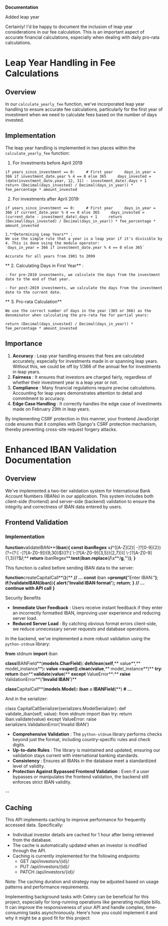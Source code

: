 **Documentation**

Added leap year

Certainly! I'd be happy to document the inclusion of leap year considerations in our fee calculation. This is an important aspect of accurate financial calculations, especially when dealing with daily pro-rata calculations.

# Leap Year Handling in Fee Calculations

## Overview

In our `calculate_yearly_fee` function, we've incorporated leap year handling to ensure accurate fee calculations, particularly for the first year of investment when we need to calculate fees based on the number of days invested.

## Implementation

The leap year handling is implemented in two places within the `calculate_yearly_fee` function:

1. For investments before April 2019

`if years_since_investment == 0:     # First year     days_in_year = 366 if investment_date.year % 4 == 0 else 365     days_invested = (date(investment_date.year, 12, 31) - investment_date).days + 1     return (Decimal(days_invested) / Decimal(days_in_year)) * fee_percentage * amount_invested`

2. For investments after April 2019:

`if years_since_investment == 0:     # First year     days_in_year = 366 if current_date.year % 4 == 0 else 365     days_invested = (current_date - investment_date).days + 1     return (Decimal(days_invested) / Decimal(days_in_year)) * fee_percentage * amount_invested`

    1.**Determining Leap Years** :
	We use the simple rule that a year is a leap year if it's divisible by 4. This is done using the modulo operator:
	`days_in_year = 366 if investment_date.year % 4 == 0 else 365`

    Accurate for all years from 1901 to 2099

**
    2. Calculating Days in First Year** :

    - For pre-2019 investments, we calculate the days from the investment date to the end of that year.

    - For post-2019 investments, we calculate the days from the investment date to the current date.

**
    3. Pro-rata Calculation**

    We use the correct number of days in the year (365 or 366) as the denominator when calculating the pro-rata fee for partial years:

`return (Decimal(days_invested) / Decimal(days_in_year)) * fee_percentage * amount_invested`

## Importance

1. **Accuracy** : Leap year handling ensures that fees are calculated accurately, especially for investments made in or spanning leap years. Without this, we could be off by 1/366 of the annual fee for investments in leap years.
2. **Fairness** : It ensures that investors are charged fairly, regardless of whether their investment year is a leap year or not.
3. **Compliance** : Many financial regulations require precise calculations. Accounting for leap years demonstrates attention to detail and commitment to accuracy.
4. **Edge Case Handling** : It correctly handles the edge case of investments made on February 29th in leap years.

By implementing CSRF protection in this manner, your frontend JavaScript code ensures that it complies with Django's CSRF protection mechanism, thereby preventing cross-site request forgery attacks.

# Enhanced IBAN Validation Documentation

## Overview

We've implemented a two-tier validation system for International Bank Account Numbers (IBANs) in our application. This system includes both client-side (frontend) and server-side (backend) validation to ensure the integrity and correctness of IBAN data entered by users.

## Frontend Validation

### Implementation

**function**validateIBAN**(**iban**)**{
**const** ibanRegex **=**/**^([A-Z]{2}[ \-]?[0-9]{2})(?=(?:[ \-]?[A-Z0-9]){9,30}$)((?:[ \-]?[A-Z0-9]{3,5}){2,7})([ \-]?[A-Z0-9]{1,3})?$**/**;**
**return** ibanRegex**.**test**(**iban**.**replace**(**/**\s**/**g**,**''**)**)**;
**}**

This function is called before sending IBAN data to the server:

**function**createCapitalCall**(**)**{**
**// ...**
**const** iban **=**prompt**(**"Enter IBAN:"**)**;
**if**(**!**validateIBAN**(**iban**)**)**{**
**alert**(**'Invalid IBAN format'**)**;**
**return**;
**}**
**// ... continue with API call**
**}**

Security Benefits

* **Immediate User Feedback** : Users receive instant feedback if they enter an incorrectly formatted IBAN, improving user experience and reducing server load.
* **Reduced Server Load** : By catching obvious format errors client-side, we reduce unnecessary server requests and database operations.

In the backend, we've implemented a more robust validation using the `python-stdnum` library:

**from** stdnum **import** iban

**class**IBANField**(**models**.**CharField**)**:
**def**clean**(**self**,** value**,** model_instance**)**:
        value **=**super**(**)**.**clean**(**value**,** model_instance**)**
**try**:
**return** iban**.**validate**(**value**)**
**except** ValueError**:**
**raise** ValidationError**(**'Invalid IBAN'**)**

**class**CapitalCall**(**models**.**Model**)**:
    iban **=** IBANField**(**)
**# ...**

And in the serializer:

class CapitalCallSerializer(serializers.ModelSerializer):
    def validate_iban(self, value):
        from stdnum import iban
        try:
            return iban.validate(value)
        except ValueError:
            raise serializers.ValidationError('Invalid IBAN')

* **Comprehensive Validation** : The `python-stdnum` library performs checks beyond just the format, including country-specific rules and check digits.
* **Up-to-date Rules** : The library is maintained and updated, ensuring our validation stays current with international banking standards.
* **Consistency** : Ensures all IBANs in the database meet a standardized level of validity.
* **Protection Against Bypassed Frontend Validation** : Even if a user bypasses or manipulates the frontend validation, the backend still enforces strict IBAN validity.



--



## Caching

This API implements caching to improve performance for frequently accessed data. Specifically:

- Individual investor details are cached for 1 hour after being retrieved from the database.
- The cache is automatically updated when an investor is modified through the API.
- Caching is currently implemented for the following endpoints:
  - GET /api/investors/{id}/
  - PUT /api/investors/{id}/
  - PATCH /api/investors/{id}/

Note: The caching duration and strategy may be adjusted based on usage patterns and performance requirements.




Implementing background tasks with Celery can be beneficial for this project, especially for long-running operations like generating multiple bills. It can improve the responsiveness of your API and handle complex, time-consuming tasks asynchronously. Here's how you could implement it and why it might be a good fit for this project:
